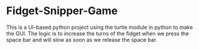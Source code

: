 # Fidget-Snipper-Game

This is a UI-based python project using the turtle module in python to make the GUI. The logic is to increase the turns of the fidget when we press the space bar and will slow as soon as we release the space bar.
